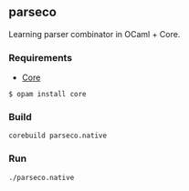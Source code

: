 ## parseco

Learning parser combinator in OCaml + Core.

### Requirements

* [Core](http://opam.ocaml.org/packages/core/)

```
$ opam install core
```

### Build

`corebuild parseco.native`

### Run

`./parseco.native`

